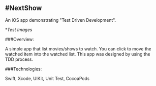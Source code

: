 #NextShow
--

An iOS app demonstrating "Test Driven Development".

**Test Images*


###Overview:

A simple app that list movies/shows to watch. You can click to move the watched item into the watched list. This app was designed by using the TDD process.

###Technologies:

Swift, Xcode, UIKit, Unit Test, CocoaPods


